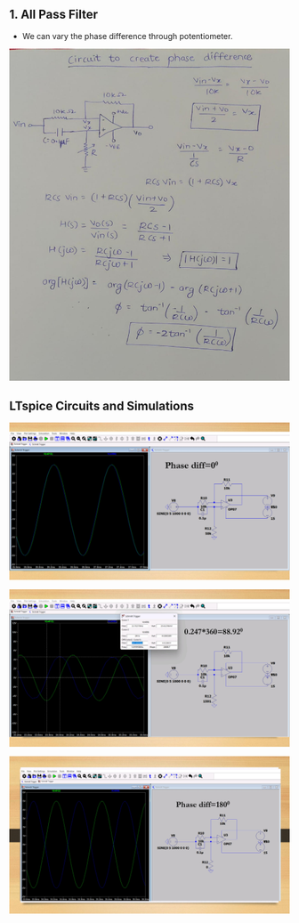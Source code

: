 ## 1. All Pass Filter
- We can vary the phase difference through potentiometer.
  
![Diagram](assets/allpassfilter.jpg)

## LTspice Circuits and Simulations

![Diagram](assets/5.jpg)

![Diagram](assets/6.jpg)

![Diagram](assets/7.jpg)



